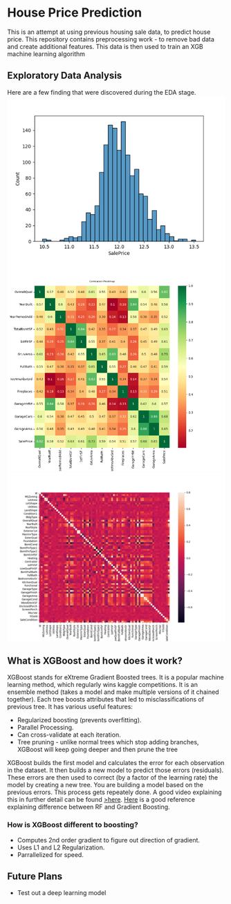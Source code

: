 <h1> House Price Prediction </h1>
<p> This is an attempt at using previous housing sale data, to predict house price.
This repository contains preprocessing work - to remove bad data and create additional features.
This data is then used to train an XGB machine learning algorithm </p>
<h2> Exploratory Data Analysis </h2>
Here are a few finding that were discovered during the EDA stage.
<img src='sale-price-distribution.png'>
<img src='feature-importance-small.png'>
<img src='feature-importance.png'>


<h2> What is XGBoost and how does it work? </h2>
<p> XGBoost stands for eXtreme Gradient Boosted trees. It 
is a popular machine learning method, which regularly wins kaggle competitions.
It is an ensemble method (takes a model and make multiple versions of it chained together).
Each tree boosts attributes that led to misclassifications of previous tree. It has various useful features:
 <ul>
  <li>Regularized boosting (prevents overfitting).</li>
  <li>Parallel Processing.</li>
  <li>Can cross-validate at each iteration.</li>
  <li>Tree pruning - unlike normal trees which stop adding branches, XGBoost will keep going deeper and then prune the tree</li>
</ul> 
XGBoost builds the first model and calculates the error for each observation in the dataset. It then builds a new model
to predict those errors (residuals). These errors are then used to correct (by a factor of the learning rate) the model by creating a new tree. 
You are building a model based on the previous errors. This process gets repeately done.
A good video explaining this in further detail can be found <a href="https://www.youtube.com/watch?v=PxgVFp5a0E4">>here</a>.
<a href="https://stats.stackexchange.com/questions/173390/gradient-boosting-tree-vs-random-forest">Here</a> is a good reference explaining difference between RF and Gradient Boosting.
<h3> How is XGBoost different to boosting?</h3>
 <ul>
  <li>Computes 2nd order gradient to figure out direction of gradient.</li>
  <li>Uses L1 and L2 Regularization.</li>
  <li>Parrallelized for speed.</li>
</ul> 


<h2> Future Plans </h2>
 <ul>
  <li>Test out a deep learning model</li>
</ul> 